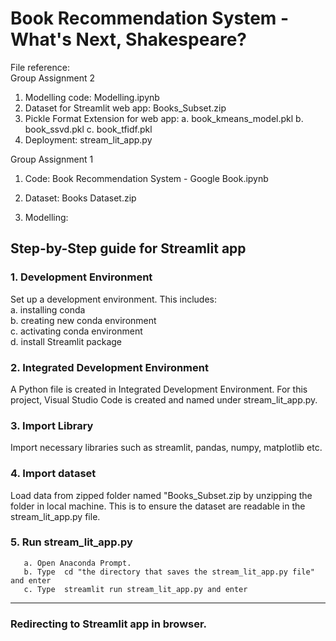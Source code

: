 # Book Recommendation System - What's Next, Shakespeare?
File reference:\
Group Assignment 2
1. Modelling code: Modelling.ipynb
2. Dataset for Streamlit web app: Books_Subset.zip
3. Pickle Format Extension for web app:
       a. book_kmeans_model.pkl
       b. book_ssvd.pkl
       c. book_tfidf.pkl
4. Deployment: stream_lit_app.py

Group Assignment 1
1. Code: Book Recommendation System - Google Book.ipynb
2. Dataset: Books Dataset.zip

1. Modelling: 
## Step-by-Step guide for Streamlit app
### 1.	Development Environment
Set up a development environment. This includes:\
a.	installing conda\
b.	creating new conda environment \
c.	activating conda environment\
d.	install Streamlit package 
### 2.	Integrated Development Environment
A Python file is created in Integrated Development Environment. For this project, Visual Studio Code is created and named under stream_lit_app.py. 
### 3.	Import Library
Import necessary libraries such as streamlit, pandas, numpy, matplotlib etc.
### 4.	Import dataset
Load data from zipped folder named "Books_Subset.zip by unzipping the folder in local machine.
This is to ensure the dataset are readable in the stream_lit_app.py file.
### 5. Run stream_lit_app.py
       a. Open Anaconda Prompt.
       b. Type  cd "the directory that saves the stream_lit_app.py file" and enter
       c. Type  streamlit run stream_lit_app.py and enter
-------------------------------------------
### Redirecting to Streamlit app in browser.

